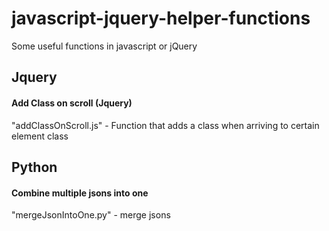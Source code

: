 # javascript-jquery-helper-functions
Some useful functions in javascript or jQuery 


## Jquery

#### Add Class on scroll (Jquery)

"addClassOnScroll.js" - Function that adds a class when arriving to certain element class

## Python

#### Combine multiple jsons into one

"mergeJsonIntoOne.py" - merge jsons

